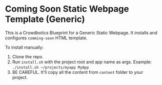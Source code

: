 # Coming Soon Static Webpage Template (Generic)

This is a Crowdbotics Blueprint for a Generic Static Webpage. It installs and configures `comming-soon` HTML template.

To install manually:

1. Clone the repo.
2. Run `install.sh` with the project root and app name as args.
   Example: `./install.sh ~/projects/myapp MyApp`
3. BE CAREFUL. It'll copy all the content from `content` folder to your project.